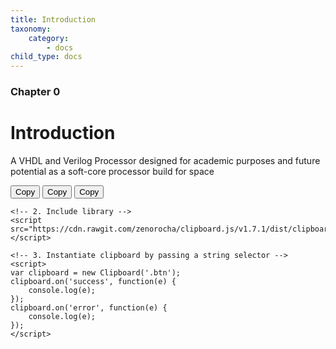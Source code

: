 ```yaml
---
title: Introduction
taxonomy:
    category:
        - docs
child_type: docs
---
```


### Chapter 0

# Introduction

A VHDL and Verilog Processor designed for academic purposes and future potential as a soft-core processor build for space

<html lang="en">
<head>
    <meta charset="UTF-8">
    <title>constructor-selector</title>
    <meta name="viewport" content="width=device-width, initial-scale=1">
</head>
<body>
    <!-- 1. Define some markup -->
    <button class="btn" data-clipboard-text="1">Copy</button>
    <button class="btn" data-clipboard-text="2">Copy</button>
    <button class="btn" data-clipboard-text="3">Copy</button>

    <!-- 2. Include library -->
    <script src="https://cdn.rawgit.com/zenorocha/clipboard.js/v1.7.1/dist/clipboard.min.js"></script>

    <!-- 3. Instantiate clipboard by passing a string selector -->
    <script>
    var clipboard = new Clipboard('.btn');
    clipboard.on('success', function(e) {
        console.log(e);
    });
    clipboard.on('error', function(e) {
        console.log(e);
    });
    </script>
</body>
</html>